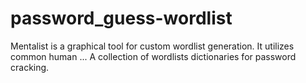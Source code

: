 # password_guess-wordlist
Mentalist is a graphical tool for custom wordlist generation. It utilizes common human ... A collection of wordlists dictionaries for password cracking.
